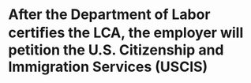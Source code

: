 # After the Department of Labor certiﬁes the LCA, the employer will petition the U.S. Citizenship and Immigration Services (USCIS)
